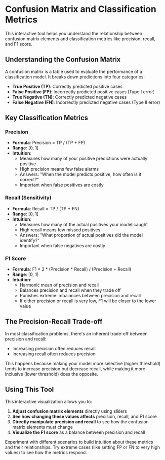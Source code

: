 # Confusion Matrix and Classification Metrics

This interactive tool helps you understand the relationship between confusion matrix elements and classification metrics like precision, recall, and F1 score.

## Understanding the Confusion Matrix

A confusion matrix is a table used to evaluate the performance of a classification model. It breaks down predictions into four categories:

- **True Positive (TP)**: Correctly predicted positive cases
- **False Positive (FP)**: Incorrectly predicted positive cases (Type I error)
- **True Negative (TN)**: Correctly predicted negative cases
- **False Negative (FN)**: Incorrectly predicted negative cases (Type II error)

## Key Classification Metrics

### Precision

- **Formula**: Precision = TP / (TP + FP)
- **Range**: [0, 1]
- **Intuition**: 
  - Measures how many of your positive predictions were actually positive
  - High precision means few false alarms
  - Answers: "When the model predicts positive, how often is it correct?"
  - Important when false positives are costly

### Recall (Sensitivity)

- **Formula**: Recall = TP / (TP + FN)
- **Range**: [0, 1]
- **Intuition**:
  - Measures how many of the actual positives your model caught
  - High recall means few missed positives
  - Answers: "What proportion of actual positives did the model identify?"
  - Important when false negatives are costly

### F1 Score

- **Formula**: F1 = 2 * (Precision * Recall) / (Precision + Recall)
- **Range**: [0, 1]
- **Intuition**:
  - Harmonic mean of precision and recall
  - Balances precision and recall when they trade off
  - Punishes extreme imbalances between precision and recall
  - If either precision or recall is very low, F1 will be closer to the lower value

## The Precision-Recall Trade-off

In most classification problems, there's an inherent trade-off between precision and recall:

- Increasing precision often reduces recall
- Increasing recall often reduces precision

This happens because making your model more selective (higher threshold) tends to increase precision but decrease recall, while making it more inclusive (lower threshold) does the opposite.

## Using This Tool

This interactive visualization allows you to:

1. **Adjust confusion matrix elements** directly using sliders
2. **See how changing these values affects** precision, recall, and F1 score
3. **Directly manipulate precision and recall** to see how the confusion matrix elements must change
4. **Visualize the F1 score** as a balance between precision and recall

Experiment with different scenarios to build intuition about these metrics and their relationships. Try extreme cases (like setting FP or FN to very high values) to see how the metrics respond.
